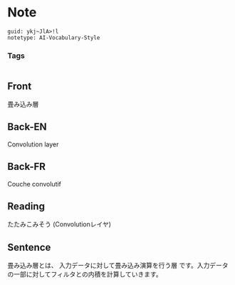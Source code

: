 # Note
```
guid: ykj~JlA>!l
notetype: AI-Vocabulary-Style
```

### Tags
```
```

## Front
畳み込み層

## Back-EN
Convolution layer

## Back-FR
Couche convolutif

## Reading
たたみこみそう (Convolutionレイヤ)

## Sentence
畳み込み層とは、 入力データに対して畳み込み演算を行う層 です。入力データの一部に対してフィルタとの内積を計算していきます。
